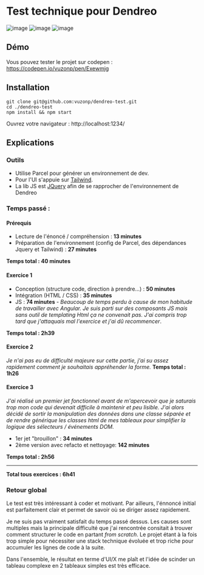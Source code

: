 # Test technique pour Dendreo
![image](https://user-images.githubusercontent.com/1331250/223573428-88819624-e6c7-401f-8886-ed041b9f7d45.png)
![image](https://user-images.githubusercontent.com/1331250/223573460-15c1f0cf-6e25-493e-becc-098e774b4f84.png)
![image](https://user-images.githubusercontent.com/1331250/223573492-c8d435ed-5093-46ee-bc0c-f75e4d8fcd2d.png)

## Démo
Vous pouvez tester le projet sur codepen : https://codepen.io/vuzonp/pen/Exewmjg

## Installation

```
git clone git@github.com:vuzonp/dendreo-test.git
cd ./dendreo-test
npm install && npm start
```
Ouvrez votre navigateur : http://localhost:1234/

## Explications

### Outils
- Utilise Parcel pour générer un environnement de dev. 
- Pour l'UI s'appuie sur [Tailwind](https://tailwindcss.com/).
- La lib JS est [JQuery](https://jquery.com/) afin de se rapprocher de l'environnement de Dendreo 

### Temps passé : 

#### Prérequis
- Lecture de l'énoncé / compréhension : **13 minutes**
- Préparation de l'environnement (config de Parcel, des dépendances Jquery et Tailwind) : **27 minutes**

**Temps total : 40 minutes**

#### Exercice 1
- Conception (structure code, direction à prendre...) : **50 minutes**
- Intégration (HTML / CSS) : **35 minutes**
- JS : **74 minutes** - *Beaucoup de temps perdu à cause de mon habitude de travailler avec Angular. Je suis parti sur des composants JS mais sans outil de templating Html ça ne convenait pas.  J'ai compris trop tard que j'attaquais mal l'exercice et j'ai dû recommencer*.

**Temps total : 2h39**

#### Exercice 2
*Je n'ai pas eu de difficulté majeure sur cette partie, j'ai su assez rapidement comment je souhaitais appréhender la forme.*
**Temps total : 1h26**

#### Exercice 3 
*J'ai réalisé un premier jet fonctionnel avant de m'apercevoir que je saturais trop mon code qui devenait difficile à maintenir et peu lisible. J'ai alors décidé de sortir la manipulation des données dans une classe séparée et de rendre générique les classes html de mes tableaux pour simplifier la logique des sélecteurs / événements DOM.*

- 1er jet "brouillon" : **34 minutes** 
- 2ème version avec refacto et nettoyage: **142 minutes**

**Temps total : 2h56**

---

**Total tous exercices : 6h41**

### Retour global
Le test est très intéressant à coder et motivant. Par ailleurs, l'énnoncé initial est parfaitement clair et permet de savoir où se diriger assez rapidement. 

Je ne suis pas vraiment satisfait du temps passé dessus. Les causes sont multiples mais la principale difficulté que j'ai rencontrée consitait à trouver comment structurer le code en partant *from scratch*. Le projet étant à la fois trop simple pour nécessiter une stack technique évoluée et trop riche pour accumuler les lignes de code à la suite.

Dans l'ensemble, le résultat en terme d'UI/X me plaît et l'idée de scinder un tableau complexe en 2 tableaux simples est très efficace.  

